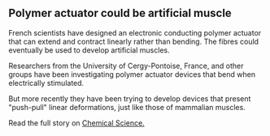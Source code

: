 ## Polymer actuator could be artificial muscle

French scientists have designed an electronic conducting polymer actuator that can extend and contract linearly rather than bending. The fibres could eventually be used to develop artificial  muscles.
<!--break-->
Researchers from the University of Cergy-Pontoise, France, and other groups have been investigating polymer actuator devices that bend when electrically stimulated.  
  
But more recently they have been trying to develop devices that present "push-pull" linear deformations, just like those of mammalian muscles.  
  
Read the full story on [Chemical Science.](http://www.rsc.org/Publishing/ChemScience/Volume/2010/05/artificial_muscles.asp)